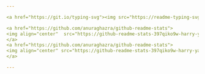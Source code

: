 ```yaml
---

<a href="https://git.io/typing-svg"><img src="https://readme-typing-svg.demolab.com?font=Fira+Code&size=10&duration=1000&color=601EFF&multiline=true&repeat=false&random=false&width=435&height=110&lines=Im+Harry;Frontend+Developer;Focused+on+learning+JS%2C+TS+%26+React;Portfolio%3A+hyates.com" alt="Typing SVG" /></a>

<a href="https://github.com/anuraghazra/github-readme-stats">
<img align="center"  src="https://github-readme-stats-397qiko9w-harry-yates.vercel.app/api?username=Harry-Yates&show_icons=true&count_private=true&theme=transparent&title_color=601eff&text_color=601eff&icon_color=601eff&hide_border=true&border_color=faf3f1" width="500" height="auto"/> 
</a>
<a href="https://github.com/anuraghazra/github-readme-stats">
<img align="center" src="https://github-readme-stats-397qiko9w-harry-yates.vercel.app/api/top-langs/?username=Harry-Yates&layout=compact/&theme=transparent&title_color=601eff&text_color=601eff&icon_color=601eff&hide_border=true&border_color=faf3f1" width="241" height="auto"/>
</a>

---
```



